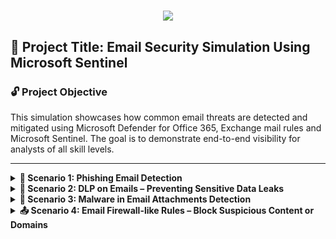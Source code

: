 <h1 align="center">
    <img src="https://readme-typing-svg.herokuapp.com/?font=Righteous&size=35&color=4257f5&center=true&vCenter=true&width=500&height=70&duration=2000&lines=Email+Security+Simulation+Project;" />
</h1>

## 🔐 Project Title: Email Security Simulation Using Microsoft Sentinel

### 🔓 Project Objective
This simulation showcases how common email threats are detected and mitigated using Microsoft Defender for Office 365, Exchange mail rules and Microsoft Sentinel. The goal is to demonstrate end-to-end visibility for analysts of all skill levels.

---

<details>
<summary><strong>📧 Scenario 1: Phishing Email Detection</strong></summary>

${{\color{Goldenrod}\large{     extsf{Scenario Summary}}}}$
A finance employee receives a spoofed payroll email urging them to click a malicious link.

**📩 Sample Email**
From: hr-support@payroll-verify-alert.com
To: finance_dept@company.com
Subject: Urgent: Action Required to Release Salary

**❌ Red Flags**
- Sender domain doesn't match the real HR system
- Urgent tone "before midnight"
- Hyperlink leads to fake site

**🪵 Sample Log**
```plaintext
Timestamp | AlertType | Subject | Recipient | SenderFromAddress | ThreatType
2025-06-15 11:14:33 | ALERT | Urgent: Action Required to Release Salary | finance_dept@company.com | hr-support@payroll-verify-alert.com | URL Phishing
2025-06-15 11:15:00 | INFO | Payroll Verification Update | john.smith@company.com | noreply@trustedhr.com | Clean
2025-06-15 11:16:12 | ALERT | Your Action Needed Today | kate.james@company.com | helpdesk@secure-hr.net | URL Phishing
2025-06-15 11:17:45 | ALERT | Click to Avoid Account Suspension | daniel.perez@company.com | admin@account-team.net | URL Phishing
```

**🔍 KQL Detection**
```kql
PhishingLog_CL
| where AlertType == "ALERT"
| where Subject has_any("Urgent", "Action", "Suspension")
| extend DomainCheck = iif(SenderFromAddress endswith "@company.com", "Trusted", "Suspicious")
| project TimeGenerated=Timestamp, Recipient, SenderFromAddress, Subject, DomainCheck, ThreatType
```

${{\color{LightSkyBlue}\large{  extsf{MITRE ATT&CK}}}}$
- T1566.001 – Spearphishing via Service
- T1585.001 – Spoofing Email Accounts

</details>

<details>
<summary><strong>🔐 Scenario 2: DLP on Emails – Preventing Sensitive Data Leaks</strong></summary>

${{\color{Goldenrod}\large{     extsf{Scenario Summary}}}}$
An employee accidentally emails a spreadsheet with SSNs and card numbers to a third-party vendor.

**📩 Sample Email**
From: maria.lopez@company.com
To: external_vendor@partners.com
Subject: Client Data Sheet – Urgent
Attachment: client_records.xlsx

**❌ Red Flags**
- Contains regulated data (SSN, credit cards)
- Sent to external domain
- No encryption or need-to-know

**🪵 Sample Log**
```plaintext
Timestamp | Sender | Recipient | AttachmentName | DataTypeDetected | PolicyViolated
2025-06-16 09:12:45 | maria.lopez@company.com | external_vendor@partners.com | client_records.xlsx | SSN, Credit Card Number | External Email with PII
2025-06-16 09:13:21 | mark.reid@company.com | hr@company.com | payroll_list.pdf | Employee ID | Internal Sharing (Allowed)
2025-06-16 09:14:50 | sarah.kim@company.com | sarah.kim@gmail.com | project_data.txt | Confidential Project Code | External Sharing Blocked
```

**🔍 KQL Detection**
```kql
DLPLog_CL
| where DataTypeDetected has_any ("SSN", "Credit Card", "Confidential")
| where Recipient !endswith "@company.com"
| extend SenderDomain = extract("@(.*)", 1, Sender)
| project Timestamp, Sender, SenderDomain, Recipient, DataTypeDetected, PolicyViolated
```

${{\color{LightSkyBlue}\large{  extsf{MITRE ATT&CK}}}}$
- T1041 – Exfiltration Over C2 Channel
- T1537 – Transfer Data to Cloud Account
- T1081 – Credentials in Files

</details>

<details>
<summary><strong>🦠 Scenario 3: Malware in Email Attachments Detection</strong></summary>

${{\color{Goldenrod}\large{     extsf{Scenario Summary}}}}$
A macro-enabled Word document is emailed to an employee, which if opened downloads malware.

**📩 Sample Email**
From: billing@invoiceportal.net
To: danielle.watson@company.com
Subject: RE: June Invoice – Please Review
Attachment: Invoice_06_2025.docm

**❌ Red Flags**
- Macro-enabled attachment (.docm)
- Unexpected invoice
- Sense of urgency

**🪵 Sample Log**
```plaintext
Timestamp | Sender | Recipient | AttachmentName | FileType | ThreatDetected | ActionTaken
2025-06-16 10:10:12 | billing@invoiceportal.net | danielle.watson@company.com | Invoice_06_2025.docm | macro-enabled | TrojanDownloader | Quarantined
2025-06-16 10:11:34 | support@techpartner.com | liam.brown@company.com | patch_script.zip | .zip | Clean | Allowed
2025-06-16 10:12:50 | manager@company.com | ella.wood@company.com | expense_report.xls | .xls | Clean | Allowed
```

**🔍 KQL Detection**
```kql
MalwareEmailLog_CL
| where ThreatDetected != "Clean"
| where FileType in ("macro-enabled", ".exe", ".zip", ".scr")
| project TimeGenerated=Timestamp, Recipient, Sender, AttachmentName, FileType, ThreatDetected, ActionTaken
```

${{\color{LightSkyBlue}\large{  extsf{MITRE ATT&CK}}}}$
- T1204.002 – User Execution: Malicious File
- T1566.001 – Phishing with Attachment
- T1059 – Command and Scripting Interpreter

</details>

<details>
<summary><strong>📤 Scenario 4: Email Firewall-like Rules – Block Suspicious Content or Domains</strong></summary>

${{\color{Goldenrod}\large{     extsf{Scenario Summary}}}}$
Exchange Transport Rules act like a firewall, blocking spam or banned attachments before they reach users.

**📩 Example Email**
From: promotions@freelottery.ru
To: emma.stone@company.com
Subject: You’ve Won $10,000 – Claim Now!
Attachment: gift.exe

**❌ Red Flags**
- Sender domain ends with .ru
- Executable attachment (.exe)
- Over-promising subject line

**🪵 Sample Log**
```plaintext
Timestamp | Sender | Recipient | Subject | Attachment | RuleMatched | ActionTaken
2025-06-17 10:23:11 | promotions@freelottery.ru | emma.stone@company.com | You’ve Won $10,000 | gift.exe | Block Executables and Suspicious Domains | Quarantined
2025-06-17 10:24:52 | support@company.com | admin@company.com | Weekly Report | report.pdf | None | Delivered
2025-06-17 10:26:14 | unknown@abcxyz.biz | finance@company.com | Invoice Payment | invoice.zip | Block .ZIP from Untrusted | Rejected
```

**🔍 KQL Detection**
```kql
FirewallEmailLog_CL
| where ActionTaken in ("Quarantined", "Rejected")
| extend Domain = extract("@(.*)", 1, Sender)
| project Timestamp, Sender, Domain, Recipient, Subject, Attachment, RuleMatched, ActionTaken
```

${{\color{LightSkyBlue}\large{  extsf{MITRE ATT&CK}}}}$
- T1566.002 – Spearphishing with Attachment
- T1204.001 – Malicious File Execution via Email
- T1055 – Process Injection

</details>

